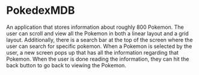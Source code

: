 # PokedexMDB

An application that stores information about roughly 800 Pokemon. The user can scroll and view all the Pokemon in both a linear layout and a grid layout. Additionally, there is a search bar at the top of the screen where the user can search for specific pokemon. When a Pokemon is selected by the user, a new screen pops up that has all the information regarding that Pokemon. When the user is done reading the information, they can hit the back button to go back to viewing the Pokemon. 

